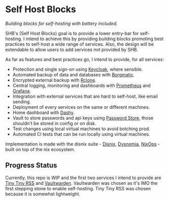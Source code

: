 # Self Host Blocks

*Building blocks for self-hosting with battery included.*

SHB's (Self Host Blocks) goal is to provide a lower entry-bar for
self-hosting. I intend to achieve this by providing building blocks
promoting best practices to self-host a wide range of services. Also,
the design will be extendable to allow users to add services not
provided by SHB.

As far as features and best practices go, I intend to provide, for all
services:
- Protection and single sign-on using [Keycloak](https://www.keycloak.org/), where sensible.
- Automated backup of data and databases with [Borgmatic](https://torsion.org/borgmatic/).
- Encrypted external backup with [Rclone](https://rclone.org/).
- Central logging, monitoring and dashboards with [Prometheus](prometheus.io/) and [Grafana](https://grafana.com/).
- Integration with external services that are hard to self-host, like email sending.
- Deployment of every services on the same or different machines.
- Home dashboard with [Dashy](https://github.com/lissy93/dashy).
- Vault to store passwords and api keys using [Password Store](https://www.passwordstore.org/), those shouldn't be stored in config or on disk.
- Test changes using local virtual machines to avoid botching prod.
- Automated CI tests that can be run locally using virtual machines.

Implementation is made with the disnix suite -
[Disnix](https://github.com/svanderburg/disnix),
[Dysnomia](https://github.com/svanderburg/dysnomia),
[NixOps](https://github.com/NixOS/nixops) - built on top of the nix
ecosystem.

## Progress Status

Currently, this repo is WIP and the first two services I intend to
provide are [Tiny Tiny RSS](https://tt-rss.org/) and
[Vaultwarden](https://github.com/dani-garcia/vaultwarden). Vaultwarden
was chosen as it's IMO the first stepping stone to enable
self-hosting. Tiny Tiny RSS was chosen because it is somewhat
lightweight.

